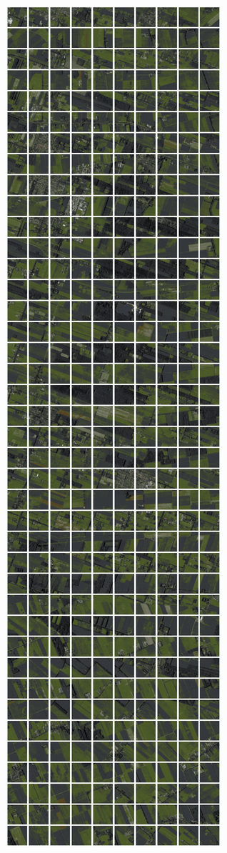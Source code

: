 <html>
<div>
<img src="https://github.com/HakkaTjakka/NL_TILE_MAP/blob/main/18/644/-1054/r.6440.-10540.png" height="44" width="44">
<img src="https://github.com/HakkaTjakka/NL_TILE_MAP/blob/main/18/644/-1054/r.6441.-10540.png" height="44" width="44">
<img src="https://github.com/HakkaTjakka/NL_TILE_MAP/blob/main/18/644/-1054/r.6442.-10540.png" height="44" width="44">
<img src="https://github.com/HakkaTjakka/NL_TILE_MAP/blob/main/18/644/-1054/r.6443.-10540.png" height="44" width="44">
<img src="https://github.com/HakkaTjakka/NL_TILE_MAP/blob/main/18/644/-1054/r.6444.-10540.png" height="44" width="44">
<img src="https://github.com/HakkaTjakka/NL_TILE_MAP/blob/main/18/644/-1054/r.6445.-10540.png" height="44" width="44">
<img src="https://github.com/HakkaTjakka/NL_TILE_MAP/blob/main/18/644/-1054/r.6446.-10540.png" height="44" width="44">
<img src="https://github.com/HakkaTjakka/NL_TILE_MAP/blob/main/18/644/-1054/r.6447.-10540.png" height="44" width="44">
<img src="https://github.com/HakkaTjakka/NL_TILE_MAP/blob/main/18/644/-1054/r.6448.-10540.png" height="44" width="44">
<img src="https://github.com/HakkaTjakka/NL_TILE_MAP/blob/main/18/644/-1054/r.6449.-10540.png" height="44" width="44">
<img src="https://github.com/HakkaTjakka/NL_TILE_MAP/blob/main/18/645/-1054/r.6450.-10540.png" height="44" width="44">
<img src="https://github.com/HakkaTjakka/NL_TILE_MAP/blob/main/18/645/-1054/r.6451.-10540.png" height="44" width="44">
<img src="https://github.com/HakkaTjakka/NL_TILE_MAP/blob/main/18/645/-1054/r.6452.-10540.png" height="44" width="44">
<img src="https://github.com/HakkaTjakka/NL_TILE_MAP/blob/main/18/645/-1054/r.6453.-10540.png" height="44" width="44">
<img src="https://github.com/HakkaTjakka/NL_TILE_MAP/blob/main/18/645/-1054/r.6454.-10540.png" height="44" width="44">
<img src="https://github.com/HakkaTjakka/NL_TILE_MAP/blob/main/18/645/-1054/r.6455.-10540.png" height="44" width="44">
<img src="https://github.com/HakkaTjakka/NL_TILE_MAP/blob/main/18/645/-1054/r.6456.-10540.png" height="44" width="44">
<img src="https://github.com/HakkaTjakka/NL_TILE_MAP/blob/main/18/645/-1054/r.6457.-10540.png" height="44" width="44">
<img src="https://github.com/HakkaTjakka/NL_TILE_MAP/blob/main/18/645/-1054/r.6458.-10540.png" height="44" width="44">
<img src="https://github.com/HakkaTjakka/NL_TILE_MAP/blob/main/18/645/-1054/r.6459.-10540.png" height="44" width="44">
<br>
<img src="https://github.com/HakkaTjakka/NL_TILE_MAP/blob/main/18/644/-1054/r.6440.-10539.png" height="44" width="44">
<img src="https://github.com/HakkaTjakka/NL_TILE_MAP/blob/main/18/644/-1054/r.6441.-10539.png" height="44" width="44">
<img src="https://github.com/HakkaTjakka/NL_TILE_MAP/blob/main/18/644/-1054/r.6442.-10539.png" height="44" width="44">
<img src="https://github.com/HakkaTjakka/NL_TILE_MAP/blob/main/18/644/-1054/r.6443.-10539.png" height="44" width="44">
<img src="https://github.com/HakkaTjakka/NL_TILE_MAP/blob/main/18/644/-1054/r.6444.-10539.png" height="44" width="44">
<img src="https://github.com/HakkaTjakka/NL_TILE_MAP/blob/main/18/644/-1054/r.6445.-10539.png" height="44" width="44">
<img src="https://github.com/HakkaTjakka/NL_TILE_MAP/blob/main/18/644/-1054/r.6446.-10539.png" height="44" width="44">
<img src="https://github.com/HakkaTjakka/NL_TILE_MAP/blob/main/18/644/-1054/r.6447.-10539.png" height="44" width="44">
<img src="https://github.com/HakkaTjakka/NL_TILE_MAP/blob/main/18/644/-1054/r.6448.-10539.png" height="44" width="44">
<img src="https://github.com/HakkaTjakka/NL_TILE_MAP/blob/main/18/644/-1054/r.6449.-10539.png" height="44" width="44">
<img src="https://github.com/HakkaTjakka/NL_TILE_MAP/blob/main/18/645/-1054/r.6450.-10539.png" height="44" width="44">
<img src="https://github.com/HakkaTjakka/NL_TILE_MAP/blob/main/18/645/-1054/r.6451.-10539.png" height="44" width="44">
<img src="https://github.com/HakkaTjakka/NL_TILE_MAP/blob/main/18/645/-1054/r.6452.-10539.png" height="44" width="44">
<img src="https://github.com/HakkaTjakka/NL_TILE_MAP/blob/main/18/645/-1054/r.6453.-10539.png" height="44" width="44">
<img src="https://github.com/HakkaTjakka/NL_TILE_MAP/blob/main/18/645/-1054/r.6454.-10539.png" height="44" width="44">
<img src="https://github.com/HakkaTjakka/NL_TILE_MAP/blob/main/18/645/-1054/r.6455.-10539.png" height="44" width="44">
<img src="https://github.com/HakkaTjakka/NL_TILE_MAP/blob/main/18/645/-1054/r.6456.-10539.png" height="44" width="44">
<img src="https://github.com/HakkaTjakka/NL_TILE_MAP/blob/main/18/645/-1054/r.6457.-10539.png" height="44" width="44">
<img src="https://github.com/HakkaTjakka/NL_TILE_MAP/blob/main/18/645/-1054/r.6458.-10539.png" height="44" width="44">
<img src="https://github.com/HakkaTjakka/NL_TILE_MAP/blob/main/18/645/-1054/r.6459.-10539.png" height="44" width="44">
<br>
<img src="https://github.com/HakkaTjakka/NL_TILE_MAP/blob/main/18/644/-1054/r.6440.-10538.png" height="44" width="44">
<img src="https://github.com/HakkaTjakka/NL_TILE_MAP/blob/main/18/644/-1054/r.6441.-10538.png" height="44" width="44">
<img src="https://github.com/HakkaTjakka/NL_TILE_MAP/blob/main/18/644/-1054/r.6442.-10538.png" height="44" width="44">
<img src="https://github.com/HakkaTjakka/NL_TILE_MAP/blob/main/18/644/-1054/r.6443.-10538.png" height="44" width="44">
<img src="https://github.com/HakkaTjakka/NL_TILE_MAP/blob/main/18/644/-1054/r.6444.-10538.png" height="44" width="44">
<img src="https://github.com/HakkaTjakka/NL_TILE_MAP/blob/main/18/644/-1054/r.6445.-10538.png" height="44" width="44">
<img src="https://github.com/HakkaTjakka/NL_TILE_MAP/blob/main/18/644/-1054/r.6446.-10538.png" height="44" width="44">
<img src="https://github.com/HakkaTjakka/NL_TILE_MAP/blob/main/18/644/-1054/r.6447.-10538.png" height="44" width="44">
<img src="https://github.com/HakkaTjakka/NL_TILE_MAP/blob/main/18/644/-1054/r.6448.-10538.png" height="44" width="44">
<img src="https://github.com/HakkaTjakka/NL_TILE_MAP/blob/main/18/644/-1054/r.6449.-10538.png" height="44" width="44">
<img src="https://github.com/HakkaTjakka/NL_TILE_MAP/blob/main/18/645/-1054/r.6450.-10538.png" height="44" width="44">
<img src="https://github.com/HakkaTjakka/NL_TILE_MAP/blob/main/18/645/-1054/r.6451.-10538.png" height="44" width="44">
<img src="https://github.com/HakkaTjakka/NL_TILE_MAP/blob/main/18/645/-1054/r.6452.-10538.png" height="44" width="44">
<img src="https://github.com/HakkaTjakka/NL_TILE_MAP/blob/main/18/645/-1054/r.6453.-10538.png" height="44" width="44">
<img src="https://github.com/HakkaTjakka/NL_TILE_MAP/blob/main/18/645/-1054/r.6454.-10538.png" height="44" width="44">
<img src="https://github.com/HakkaTjakka/NL_TILE_MAP/blob/main/18/645/-1054/r.6455.-10538.png" height="44" width="44">
<img src="https://github.com/HakkaTjakka/NL_TILE_MAP/blob/main/18/645/-1054/r.6456.-10538.png" height="44" width="44">
<img src="https://github.com/HakkaTjakka/NL_TILE_MAP/blob/main/18/645/-1054/r.6457.-10538.png" height="44" width="44">
<img src="https://github.com/HakkaTjakka/NL_TILE_MAP/blob/main/18/645/-1054/r.6458.-10538.png" height="44" width="44">
<img src="https://github.com/HakkaTjakka/NL_TILE_MAP/blob/main/18/645/-1054/r.6459.-10538.png" height="44" width="44">
<br>
<img src="https://github.com/HakkaTjakka/NL_TILE_MAP/blob/main/18/644/-1054/r.6440.-10537.png" height="44" width="44">
<img src="https://github.com/HakkaTjakka/NL_TILE_MAP/blob/main/18/644/-1054/r.6441.-10537.png" height="44" width="44">
<img src="https://github.com/HakkaTjakka/NL_TILE_MAP/blob/main/18/644/-1054/r.6442.-10537.png" height="44" width="44">
<img src="https://github.com/HakkaTjakka/NL_TILE_MAP/blob/main/18/644/-1054/r.6443.-10537.png" height="44" width="44">
<img src="https://github.com/HakkaTjakka/NL_TILE_MAP/blob/main/18/644/-1054/r.6444.-10537.png" height="44" width="44">
<img src="https://github.com/HakkaTjakka/NL_TILE_MAP/blob/main/18/644/-1054/r.6445.-10537.png" height="44" width="44">
<img src="https://github.com/HakkaTjakka/NL_TILE_MAP/blob/main/18/644/-1054/r.6446.-10537.png" height="44" width="44">
<img src="https://github.com/HakkaTjakka/NL_TILE_MAP/blob/main/18/644/-1054/r.6447.-10537.png" height="44" width="44">
<img src="https://github.com/HakkaTjakka/NL_TILE_MAP/blob/main/18/644/-1054/r.6448.-10537.png" height="44" width="44">
<img src="https://github.com/HakkaTjakka/NL_TILE_MAP/blob/main/18/644/-1054/r.6449.-10537.png" height="44" width="44">
<img src="https://github.com/HakkaTjakka/NL_TILE_MAP/blob/main/18/645/-1054/r.6450.-10537.png" height="44" width="44">
<img src="https://github.com/HakkaTjakka/NL_TILE_MAP/blob/main/18/645/-1054/r.6451.-10537.png" height="44" width="44">
<img src="https://github.com/HakkaTjakka/NL_TILE_MAP/blob/main/18/645/-1054/r.6452.-10537.png" height="44" width="44">
<img src="https://github.com/HakkaTjakka/NL_TILE_MAP/blob/main/18/645/-1054/r.6453.-10537.png" height="44" width="44">
<img src="https://github.com/HakkaTjakka/NL_TILE_MAP/blob/main/18/645/-1054/r.6454.-10537.png" height="44" width="44">
<img src="https://github.com/HakkaTjakka/NL_TILE_MAP/blob/main/18/645/-1054/r.6455.-10537.png" height="44" width="44">
<img src="https://github.com/HakkaTjakka/NL_TILE_MAP/blob/main/18/645/-1054/r.6456.-10537.png" height="44" width="44">
<img src="https://github.com/HakkaTjakka/NL_TILE_MAP/blob/main/18/645/-1054/r.6457.-10537.png" height="44" width="44">
<img src="https://github.com/HakkaTjakka/NL_TILE_MAP/blob/main/18/645/-1054/r.6458.-10537.png" height="44" width="44">
<img src="https://github.com/HakkaTjakka/NL_TILE_MAP/blob/main/18/645/-1054/r.6459.-10537.png" height="44" width="44">
<br>
<img src="https://github.com/HakkaTjakka/NL_TILE_MAP/blob/main/18/644/-1054/r.6440.-10536.png" height="44" width="44">
<img src="https://github.com/HakkaTjakka/NL_TILE_MAP/blob/main/18/644/-1054/r.6441.-10536.png" height="44" width="44">
<img src="https://github.com/HakkaTjakka/NL_TILE_MAP/blob/main/18/644/-1054/r.6442.-10536.png" height="44" width="44">
<img src="https://github.com/HakkaTjakka/NL_TILE_MAP/blob/main/18/644/-1054/r.6443.-10536.png" height="44" width="44">
<img src="https://github.com/HakkaTjakka/NL_TILE_MAP/blob/main/18/644/-1054/r.6444.-10536.png" height="44" width="44">
<img src="https://github.com/HakkaTjakka/NL_TILE_MAP/blob/main/18/644/-1054/r.6445.-10536.png" height="44" width="44">
<img src="https://github.com/HakkaTjakka/NL_TILE_MAP/blob/main/18/644/-1054/r.6446.-10536.png" height="44" width="44">
<img src="https://github.com/HakkaTjakka/NL_TILE_MAP/blob/main/18/644/-1054/r.6447.-10536.png" height="44" width="44">
<img src="https://github.com/HakkaTjakka/NL_TILE_MAP/blob/main/18/644/-1054/r.6448.-10536.png" height="44" width="44">
<img src="https://github.com/HakkaTjakka/NL_TILE_MAP/blob/main/18/644/-1054/r.6449.-10536.png" height="44" width="44">
<img src="https://github.com/HakkaTjakka/NL_TILE_MAP/blob/main/18/645/-1054/r.6450.-10536.png" height="44" width="44">
<img src="https://github.com/HakkaTjakka/NL_TILE_MAP/blob/main/18/645/-1054/r.6451.-10536.png" height="44" width="44">
<img src="https://github.com/HakkaTjakka/NL_TILE_MAP/blob/main/18/645/-1054/r.6452.-10536.png" height="44" width="44">
<img src="https://github.com/HakkaTjakka/NL_TILE_MAP/blob/main/18/645/-1054/r.6453.-10536.png" height="44" width="44">
<img src="https://github.com/HakkaTjakka/NL_TILE_MAP/blob/main/18/645/-1054/r.6454.-10536.png" height="44" width="44">
<img src="https://github.com/HakkaTjakka/NL_TILE_MAP/blob/main/18/645/-1054/r.6455.-10536.png" height="44" width="44">
<img src="https://github.com/HakkaTjakka/NL_TILE_MAP/blob/main/18/645/-1054/r.6456.-10536.png" height="44" width="44">
<img src="https://github.com/HakkaTjakka/NL_TILE_MAP/blob/main/18/645/-1054/r.6457.-10536.png" height="44" width="44">
<img src="https://github.com/HakkaTjakka/NL_TILE_MAP/blob/main/18/645/-1054/r.6458.-10536.png" height="44" width="44">
<img src="https://github.com/HakkaTjakka/NL_TILE_MAP/blob/main/18/645/-1054/r.6459.-10536.png" height="44" width="44">
<br>
<img src="https://github.com/HakkaTjakka/NL_TILE_MAP/blob/main/18/644/-1054/r.6440.-10535.png" height="44" width="44">
<img src="https://github.com/HakkaTjakka/NL_TILE_MAP/blob/main/18/644/-1054/r.6441.-10535.png" height="44" width="44">
<img src="https://github.com/HakkaTjakka/NL_TILE_MAP/blob/main/18/644/-1054/r.6442.-10535.png" height="44" width="44">
<img src="https://github.com/HakkaTjakka/NL_TILE_MAP/blob/main/18/644/-1054/r.6443.-10535.png" height="44" width="44">
<img src="https://github.com/HakkaTjakka/NL_TILE_MAP/blob/main/18/644/-1054/r.6444.-10535.png" height="44" width="44">
<img src="https://github.com/HakkaTjakka/NL_TILE_MAP/blob/main/18/644/-1054/r.6445.-10535.png" height="44" width="44">
<img src="https://github.com/HakkaTjakka/NL_TILE_MAP/blob/main/18/644/-1054/r.6446.-10535.png" height="44" width="44">
<img src="https://github.com/HakkaTjakka/NL_TILE_MAP/blob/main/18/644/-1054/r.6447.-10535.png" height="44" width="44">
<img src="https://github.com/HakkaTjakka/NL_TILE_MAP/blob/main/18/644/-1054/r.6448.-10535.png" height="44" width="44">
<img src="https://github.com/HakkaTjakka/NL_TILE_MAP/blob/main/18/644/-1054/r.6449.-10535.png" height="44" width="44">
<img src="https://github.com/HakkaTjakka/NL_TILE_MAP/blob/main/18/645/-1054/r.6450.-10535.png" height="44" width="44">
<img src="https://github.com/HakkaTjakka/NL_TILE_MAP/blob/main/18/645/-1054/r.6451.-10535.png" height="44" width="44">
<img src="https://github.com/HakkaTjakka/NL_TILE_MAP/blob/main/18/645/-1054/r.6452.-10535.png" height="44" width="44">
<img src="https://github.com/HakkaTjakka/NL_TILE_MAP/blob/main/18/645/-1054/r.6453.-10535.png" height="44" width="44">
<img src="https://github.com/HakkaTjakka/NL_TILE_MAP/blob/main/18/645/-1054/r.6454.-10535.png" height="44" width="44">
<img src="https://github.com/HakkaTjakka/NL_TILE_MAP/blob/main/18/645/-1054/r.6455.-10535.png" height="44" width="44">
<img src="https://github.com/HakkaTjakka/NL_TILE_MAP/blob/main/18/645/-1054/r.6456.-10535.png" height="44" width="44">
<img src="https://github.com/HakkaTjakka/NL_TILE_MAP/blob/main/18/645/-1054/r.6457.-10535.png" height="44" width="44">
<img src="https://github.com/HakkaTjakka/NL_TILE_MAP/blob/main/18/645/-1054/r.6458.-10535.png" height="44" width="44">
<img src="https://github.com/HakkaTjakka/NL_TILE_MAP/blob/main/18/645/-1054/r.6459.-10535.png" height="44" width="44">
<br>
<img src="https://github.com/HakkaTjakka/NL_TILE_MAP/blob/main/18/644/-1054/r.6440.-10534.png" height="44" width="44">
<img src="https://github.com/HakkaTjakka/NL_TILE_MAP/blob/main/18/644/-1054/r.6441.-10534.png" height="44" width="44">
<img src="https://github.com/HakkaTjakka/NL_TILE_MAP/blob/main/18/644/-1054/r.6442.-10534.png" height="44" width="44">
<img src="https://github.com/HakkaTjakka/NL_TILE_MAP/blob/main/18/644/-1054/r.6443.-10534.png" height="44" width="44">
<img src="https://github.com/HakkaTjakka/NL_TILE_MAP/blob/main/18/644/-1054/r.6444.-10534.png" height="44" width="44">
<img src="https://github.com/HakkaTjakka/NL_TILE_MAP/blob/main/18/644/-1054/r.6445.-10534.png" height="44" width="44">
<img src="https://github.com/HakkaTjakka/NL_TILE_MAP/blob/main/18/644/-1054/r.6446.-10534.png" height="44" width="44">
<img src="https://github.com/HakkaTjakka/NL_TILE_MAP/blob/main/18/644/-1054/r.6447.-10534.png" height="44" width="44">
<img src="https://github.com/HakkaTjakka/NL_TILE_MAP/blob/main/18/644/-1054/r.6448.-10534.png" height="44" width="44">
<img src="https://github.com/HakkaTjakka/NL_TILE_MAP/blob/main/18/644/-1054/r.6449.-10534.png" height="44" width="44">
<img src="https://github.com/HakkaTjakka/NL_TILE_MAP/blob/main/18/645/-1054/r.6450.-10534.png" height="44" width="44">
<img src="https://github.com/HakkaTjakka/NL_TILE_MAP/blob/main/18/645/-1054/r.6451.-10534.png" height="44" width="44">
<img src="https://github.com/HakkaTjakka/NL_TILE_MAP/blob/main/18/645/-1054/r.6452.-10534.png" height="44" width="44">
<img src="https://github.com/HakkaTjakka/NL_TILE_MAP/blob/main/18/645/-1054/r.6453.-10534.png" height="44" width="44">
<img src="https://github.com/HakkaTjakka/NL_TILE_MAP/blob/main/18/645/-1054/r.6454.-10534.png" height="44" width="44">
<img src="https://github.com/HakkaTjakka/NL_TILE_MAP/blob/main/18/645/-1054/r.6455.-10534.png" height="44" width="44">
<img src="https://github.com/HakkaTjakka/NL_TILE_MAP/blob/main/18/645/-1054/r.6456.-10534.png" height="44" width="44">
<img src="https://github.com/HakkaTjakka/NL_TILE_MAP/blob/main/18/645/-1054/r.6457.-10534.png" height="44" width="44">
<img src="https://github.com/HakkaTjakka/NL_TILE_MAP/blob/main/18/645/-1054/r.6458.-10534.png" height="44" width="44">
<img src="https://github.com/HakkaTjakka/NL_TILE_MAP/blob/main/18/645/-1054/r.6459.-10534.png" height="44" width="44">
<br>
<img src="https://github.com/HakkaTjakka/NL_TILE_MAP/blob/main/18/644/-1054/r.6440.-10533.png" height="44" width="44">
<img src="https://github.com/HakkaTjakka/NL_TILE_MAP/blob/main/18/644/-1054/r.6441.-10533.png" height="44" width="44">
<img src="https://github.com/HakkaTjakka/NL_TILE_MAP/blob/main/18/644/-1054/r.6442.-10533.png" height="44" width="44">
<img src="https://github.com/HakkaTjakka/NL_TILE_MAP/blob/main/18/644/-1054/r.6443.-10533.png" height="44" width="44">
<img src="https://github.com/HakkaTjakka/NL_TILE_MAP/blob/main/18/644/-1054/r.6444.-10533.png" height="44" width="44">
<img src="https://github.com/HakkaTjakka/NL_TILE_MAP/blob/main/18/644/-1054/r.6445.-10533.png" height="44" width="44">
<img src="https://github.com/HakkaTjakka/NL_TILE_MAP/blob/main/18/644/-1054/r.6446.-10533.png" height="44" width="44">
<img src="https://github.com/HakkaTjakka/NL_TILE_MAP/blob/main/18/644/-1054/r.6447.-10533.png" height="44" width="44">
<img src="https://github.com/HakkaTjakka/NL_TILE_MAP/blob/main/18/644/-1054/r.6448.-10533.png" height="44" width="44">
<img src="https://github.com/HakkaTjakka/NL_TILE_MAP/blob/main/18/644/-1054/r.6449.-10533.png" height="44" width="44">
<img src="https://github.com/HakkaTjakka/NL_TILE_MAP/blob/main/18/645/-1054/r.6450.-10533.png" height="44" width="44">
<img src="https://github.com/HakkaTjakka/NL_TILE_MAP/blob/main/18/645/-1054/r.6451.-10533.png" height="44" width="44">
<img src="https://github.com/HakkaTjakka/NL_TILE_MAP/blob/main/18/645/-1054/r.6452.-10533.png" height="44" width="44">
<img src="https://github.com/HakkaTjakka/NL_TILE_MAP/blob/main/18/645/-1054/r.6453.-10533.png" height="44" width="44">
<img src="https://github.com/HakkaTjakka/NL_TILE_MAP/blob/main/18/645/-1054/r.6454.-10533.png" height="44" width="44">
<img src="https://github.com/HakkaTjakka/NL_TILE_MAP/blob/main/18/645/-1054/r.6455.-10533.png" height="44" width="44">
<img src="https://github.com/HakkaTjakka/NL_TILE_MAP/blob/main/18/645/-1054/r.6456.-10533.png" height="44" width="44">
<img src="https://github.com/HakkaTjakka/NL_TILE_MAP/blob/main/18/645/-1054/r.6457.-10533.png" height="44" width="44">
<img src="https://github.com/HakkaTjakka/NL_TILE_MAP/blob/main/18/645/-1054/r.6458.-10533.png" height="44" width="44">
<img src="https://github.com/HakkaTjakka/NL_TILE_MAP/blob/main/18/645/-1054/r.6459.-10533.png" height="44" width="44">
<br>
<img src="https://github.com/HakkaTjakka/NL_TILE_MAP/blob/main/18/644/-1054/r.6440.-10532.png" height="44" width="44">
<img src="https://github.com/HakkaTjakka/NL_TILE_MAP/blob/main/18/644/-1054/r.6441.-10532.png" height="44" width="44">
<img src="https://github.com/HakkaTjakka/NL_TILE_MAP/blob/main/18/644/-1054/r.6442.-10532.png" height="44" width="44">
<img src="https://github.com/HakkaTjakka/NL_TILE_MAP/blob/main/18/644/-1054/r.6443.-10532.png" height="44" width="44">
<img src="https://github.com/HakkaTjakka/NL_TILE_MAP/blob/main/18/644/-1054/r.6444.-10532.png" height="44" width="44">
<img src="https://github.com/HakkaTjakka/NL_TILE_MAP/blob/main/18/644/-1054/r.6445.-10532.png" height="44" width="44">
<img src="https://github.com/HakkaTjakka/NL_TILE_MAP/blob/main/18/644/-1054/r.6446.-10532.png" height="44" width="44">
<img src="https://github.com/HakkaTjakka/NL_TILE_MAP/blob/main/18/644/-1054/r.6447.-10532.png" height="44" width="44">
<img src="https://github.com/HakkaTjakka/NL_TILE_MAP/blob/main/18/644/-1054/r.6448.-10532.png" height="44" width="44">
<img src="https://github.com/HakkaTjakka/NL_TILE_MAP/blob/main/18/644/-1054/r.6449.-10532.png" height="44" width="44">
<img src="https://github.com/HakkaTjakka/NL_TILE_MAP/blob/main/18/645/-1054/r.6450.-10532.png" height="44" width="44">
<img src="https://github.com/HakkaTjakka/NL_TILE_MAP/blob/main/18/645/-1054/r.6451.-10532.png" height="44" width="44">
<img src="https://github.com/HakkaTjakka/NL_TILE_MAP/blob/main/18/645/-1054/r.6452.-10532.png" height="44" width="44">
<img src="https://github.com/HakkaTjakka/NL_TILE_MAP/blob/main/18/645/-1054/r.6453.-10532.png" height="44" width="44">
<img src="https://github.com/HakkaTjakka/NL_TILE_MAP/blob/main/18/645/-1054/r.6454.-10532.png" height="44" width="44">
<img src="https://github.com/HakkaTjakka/NL_TILE_MAP/blob/main/18/645/-1054/r.6455.-10532.png" height="44" width="44">
<img src="https://github.com/HakkaTjakka/NL_TILE_MAP/blob/main/18/645/-1054/r.6456.-10532.png" height="44" width="44">
<img src="https://github.com/HakkaTjakka/NL_TILE_MAP/blob/main/18/645/-1054/r.6457.-10532.png" height="44" width="44">
<img src="https://github.com/HakkaTjakka/NL_TILE_MAP/blob/main/18/645/-1054/r.6458.-10532.png" height="44" width="44">
<img src="https://github.com/HakkaTjakka/NL_TILE_MAP/blob/main/18/645/-1054/r.6459.-10532.png" height="44" width="44">
<br>
<img src="https://github.com/HakkaTjakka/NL_TILE_MAP/blob/main/18/644/-1054/r.6440.-10531.png" height="44" width="44">
<img src="https://github.com/HakkaTjakka/NL_TILE_MAP/blob/main/18/644/-1054/r.6441.-10531.png" height="44" width="44">
<img src="https://github.com/HakkaTjakka/NL_TILE_MAP/blob/main/18/644/-1054/r.6442.-10531.png" height="44" width="44">
<img src="https://github.com/HakkaTjakka/NL_TILE_MAP/blob/main/18/644/-1054/r.6443.-10531.png" height="44" width="44">
<img src="https://github.com/HakkaTjakka/NL_TILE_MAP/blob/main/18/644/-1054/r.6444.-10531.png" height="44" width="44">
<img src="https://github.com/HakkaTjakka/NL_TILE_MAP/blob/main/18/644/-1054/r.6445.-10531.png" height="44" width="44">
<img src="https://github.com/HakkaTjakka/NL_TILE_MAP/blob/main/18/644/-1054/r.6446.-10531.png" height="44" width="44">
<img src="https://github.com/HakkaTjakka/NL_TILE_MAP/blob/main/18/644/-1054/r.6447.-10531.png" height="44" width="44">
<img src="https://github.com/HakkaTjakka/NL_TILE_MAP/blob/main/18/644/-1054/r.6448.-10531.png" height="44" width="44">
<img src="https://github.com/HakkaTjakka/NL_TILE_MAP/blob/main/18/644/-1054/r.6449.-10531.png" height="44" width="44">
<img src="https://github.com/HakkaTjakka/NL_TILE_MAP/blob/main/18/645/-1054/r.6450.-10531.png" height="44" width="44">
<img src="https://github.com/HakkaTjakka/NL_TILE_MAP/blob/main/18/645/-1054/r.6451.-10531.png" height="44" width="44">
<img src="https://github.com/HakkaTjakka/NL_TILE_MAP/blob/main/18/645/-1054/r.6452.-10531.png" height="44" width="44">
<img src="https://github.com/HakkaTjakka/NL_TILE_MAP/blob/main/18/645/-1054/r.6453.-10531.png" height="44" width="44">
<img src="https://github.com/HakkaTjakka/NL_TILE_MAP/blob/main/18/645/-1054/r.6454.-10531.png" height="44" width="44">
<img src="https://github.com/HakkaTjakka/NL_TILE_MAP/blob/main/18/645/-1054/r.6455.-10531.png" height="44" width="44">
<img src="https://github.com/HakkaTjakka/NL_TILE_MAP/blob/main/18/645/-1054/r.6456.-10531.png" height="44" width="44">
<img src="https://github.com/HakkaTjakka/NL_TILE_MAP/blob/main/18/645/-1054/r.6457.-10531.png" height="44" width="44">
<img src="https://github.com/HakkaTjakka/NL_TILE_MAP/blob/main/18/645/-1054/r.6458.-10531.png" height="44" width="44">
<img src="https://github.com/HakkaTjakka/NL_TILE_MAP/blob/main/18/645/-1054/r.6459.-10531.png" height="44" width="44">
<br>
<img src="https://github.com/HakkaTjakka/NL_TILE_MAP/blob/main/18/644/-1053/r.6440.-10530.png" height="44" width="44">
<img src="https://github.com/HakkaTjakka/NL_TILE_MAP/blob/main/18/644/-1053/r.6441.-10530.png" height="44" width="44">
<img src="https://github.com/HakkaTjakka/NL_TILE_MAP/blob/main/18/644/-1053/r.6442.-10530.png" height="44" width="44">
<img src="https://github.com/HakkaTjakka/NL_TILE_MAP/blob/main/18/644/-1053/r.6443.-10530.png" height="44" width="44">
<img src="https://github.com/HakkaTjakka/NL_TILE_MAP/blob/main/18/644/-1053/r.6444.-10530.png" height="44" width="44">
<img src="https://github.com/HakkaTjakka/NL_TILE_MAP/blob/main/18/644/-1053/r.6445.-10530.png" height="44" width="44">
<img src="https://github.com/HakkaTjakka/NL_TILE_MAP/blob/main/18/644/-1053/r.6446.-10530.png" height="44" width="44">
<img src="https://github.com/HakkaTjakka/NL_TILE_MAP/blob/main/18/644/-1053/r.6447.-10530.png" height="44" width="44">
<img src="https://github.com/HakkaTjakka/NL_TILE_MAP/blob/main/18/644/-1053/r.6448.-10530.png" height="44" width="44">
<img src="https://github.com/HakkaTjakka/NL_TILE_MAP/blob/main/18/644/-1053/r.6449.-10530.png" height="44" width="44">
<img src="https://github.com/HakkaTjakka/NL_TILE_MAP/blob/main/18/645/-1053/r.6450.-10530.png" height="44" width="44">
<img src="https://github.com/HakkaTjakka/NL_TILE_MAP/blob/main/18/645/-1053/r.6451.-10530.png" height="44" width="44">
<img src="https://github.com/HakkaTjakka/NL_TILE_MAP/blob/main/18/645/-1053/r.6452.-10530.png" height="44" width="44">
<img src="https://github.com/HakkaTjakka/NL_TILE_MAP/blob/main/18/645/-1053/r.6453.-10530.png" height="44" width="44">
<img src="https://github.com/HakkaTjakka/NL_TILE_MAP/blob/main/18/645/-1053/r.6454.-10530.png" height="44" width="44">
<img src="https://github.com/HakkaTjakka/NL_TILE_MAP/blob/main/18/645/-1053/r.6455.-10530.png" height="44" width="44">
<img src="https://github.com/HakkaTjakka/NL_TILE_MAP/blob/main/18/645/-1053/r.6456.-10530.png" height="44" width="44">
<img src="https://github.com/HakkaTjakka/NL_TILE_MAP/blob/main/18/645/-1053/r.6457.-10530.png" height="44" width="44">
<img src="https://github.com/HakkaTjakka/NL_TILE_MAP/blob/main/18/645/-1053/r.6458.-10530.png" height="44" width="44">
<img src="https://github.com/HakkaTjakka/NL_TILE_MAP/blob/main/18/645/-1053/r.6459.-10530.png" height="44" width="44">
<br>
<img src="https://github.com/HakkaTjakka/NL_TILE_MAP/blob/main/18/644/-1053/r.6440.-10529.png" height="44" width="44">
<img src="https://github.com/HakkaTjakka/NL_TILE_MAP/blob/main/18/644/-1053/r.6441.-10529.png" height="44" width="44">
<img src="https://github.com/HakkaTjakka/NL_TILE_MAP/blob/main/18/644/-1053/r.6442.-10529.png" height="44" width="44">
<img src="https://github.com/HakkaTjakka/NL_TILE_MAP/blob/main/18/644/-1053/r.6443.-10529.png" height="44" width="44">
<img src="https://github.com/HakkaTjakka/NL_TILE_MAP/blob/main/18/644/-1053/r.6444.-10529.png" height="44" width="44">
<img src="https://github.com/HakkaTjakka/NL_TILE_MAP/blob/main/18/644/-1053/r.6445.-10529.png" height="44" width="44">
<img src="https://github.com/HakkaTjakka/NL_TILE_MAP/blob/main/18/644/-1053/r.6446.-10529.png" height="44" width="44">
<img src="https://github.com/HakkaTjakka/NL_TILE_MAP/blob/main/18/644/-1053/r.6447.-10529.png" height="44" width="44">
<img src="https://github.com/HakkaTjakka/NL_TILE_MAP/blob/main/18/644/-1053/r.6448.-10529.png" height="44" width="44">
<img src="https://github.com/HakkaTjakka/NL_TILE_MAP/blob/main/18/644/-1053/r.6449.-10529.png" height="44" width="44">
<img src="https://github.com/HakkaTjakka/NL_TILE_MAP/blob/main/18/645/-1053/r.6450.-10529.png" height="44" width="44">
<img src="https://github.com/HakkaTjakka/NL_TILE_MAP/blob/main/18/645/-1053/r.6451.-10529.png" height="44" width="44">
<img src="https://github.com/HakkaTjakka/NL_TILE_MAP/blob/main/18/645/-1053/r.6452.-10529.png" height="44" width="44">
<img src="https://github.com/HakkaTjakka/NL_TILE_MAP/blob/main/18/645/-1053/r.6453.-10529.png" height="44" width="44">
<img src="https://github.com/HakkaTjakka/NL_TILE_MAP/blob/main/18/645/-1053/r.6454.-10529.png" height="44" width="44">
<img src="https://github.com/HakkaTjakka/NL_TILE_MAP/blob/main/18/645/-1053/r.6455.-10529.png" height="44" width="44">
<img src="https://github.com/HakkaTjakka/NL_TILE_MAP/blob/main/18/645/-1053/r.6456.-10529.png" height="44" width="44">
<img src="https://github.com/HakkaTjakka/NL_TILE_MAP/blob/main/18/645/-1053/r.6457.-10529.png" height="44" width="44">
<img src="https://github.com/HakkaTjakka/NL_TILE_MAP/blob/main/18/645/-1053/r.6458.-10529.png" height="44" width="44">
<img src="https://github.com/HakkaTjakka/NL_TILE_MAP/blob/main/18/645/-1053/r.6459.-10529.png" height="44" width="44">
<br>
<img src="https://github.com/HakkaTjakka/NL_TILE_MAP/blob/main/18/644/-1053/r.6440.-10528.png" height="44" width="44">
<img src="https://github.com/HakkaTjakka/NL_TILE_MAP/blob/main/18/644/-1053/r.6441.-10528.png" height="44" width="44">
<img src="https://github.com/HakkaTjakka/NL_TILE_MAP/blob/main/18/644/-1053/r.6442.-10528.png" height="44" width="44">
<img src="https://github.com/HakkaTjakka/NL_TILE_MAP/blob/main/18/644/-1053/r.6443.-10528.png" height="44" width="44">
<img src="https://github.com/HakkaTjakka/NL_TILE_MAP/blob/main/18/644/-1053/r.6444.-10528.png" height="44" width="44">
<img src="https://github.com/HakkaTjakka/NL_TILE_MAP/blob/main/18/644/-1053/r.6445.-10528.png" height="44" width="44">
<img src="https://github.com/HakkaTjakka/NL_TILE_MAP/blob/main/18/644/-1053/r.6446.-10528.png" height="44" width="44">
<img src="https://github.com/HakkaTjakka/NL_TILE_MAP/blob/main/18/644/-1053/r.6447.-10528.png" height="44" width="44">
<img src="https://github.com/HakkaTjakka/NL_TILE_MAP/blob/main/18/644/-1053/r.6448.-10528.png" height="44" width="44">
<img src="https://github.com/HakkaTjakka/NL_TILE_MAP/blob/main/18/644/-1053/r.6449.-10528.png" height="44" width="44">
<img src="https://github.com/HakkaTjakka/NL_TILE_MAP/blob/main/18/645/-1053/r.6450.-10528.png" height="44" width="44">
<img src="https://github.com/HakkaTjakka/NL_TILE_MAP/blob/main/18/645/-1053/r.6451.-10528.png" height="44" width="44">
<img src="https://github.com/HakkaTjakka/NL_TILE_MAP/blob/main/18/645/-1053/r.6452.-10528.png" height="44" width="44">
<img src="https://github.com/HakkaTjakka/NL_TILE_MAP/blob/main/18/645/-1053/r.6453.-10528.png" height="44" width="44">
<img src="https://github.com/HakkaTjakka/NL_TILE_MAP/blob/main/18/645/-1053/r.6454.-10528.png" height="44" width="44">
<img src="https://github.com/HakkaTjakka/NL_TILE_MAP/blob/main/18/645/-1053/r.6455.-10528.png" height="44" width="44">
<img src="https://github.com/HakkaTjakka/NL_TILE_MAP/blob/main/18/645/-1053/r.6456.-10528.png" height="44" width="44">
<img src="https://github.com/HakkaTjakka/NL_TILE_MAP/blob/main/18/645/-1053/r.6457.-10528.png" height="44" width="44">
<img src="https://github.com/HakkaTjakka/NL_TILE_MAP/blob/main/18/645/-1053/r.6458.-10528.png" height="44" width="44">
<img src="https://github.com/HakkaTjakka/NL_TILE_MAP/blob/main/18/645/-1053/r.6459.-10528.png" height="44" width="44">
<br>
<img src="https://github.com/HakkaTjakka/NL_TILE_MAP/blob/main/18/644/-1053/r.6440.-10527.png" height="44" width="44">
<img src="https://github.com/HakkaTjakka/NL_TILE_MAP/blob/main/18/644/-1053/r.6441.-10527.png" height="44" width="44">
<img src="https://github.com/HakkaTjakka/NL_TILE_MAP/blob/main/18/644/-1053/r.6442.-10527.png" height="44" width="44">
<img src="https://github.com/HakkaTjakka/NL_TILE_MAP/blob/main/18/644/-1053/r.6443.-10527.png" height="44" width="44">
<img src="https://github.com/HakkaTjakka/NL_TILE_MAP/blob/main/18/644/-1053/r.6444.-10527.png" height="44" width="44">
<img src="https://github.com/HakkaTjakka/NL_TILE_MAP/blob/main/18/644/-1053/r.6445.-10527.png" height="44" width="44">
<img src="https://github.com/HakkaTjakka/NL_TILE_MAP/blob/main/18/644/-1053/r.6446.-10527.png" height="44" width="44">
<img src="https://github.com/HakkaTjakka/NL_TILE_MAP/blob/main/18/644/-1053/r.6447.-10527.png" height="44" width="44">
<img src="https://github.com/HakkaTjakka/NL_TILE_MAP/blob/main/18/644/-1053/r.6448.-10527.png" height="44" width="44">
<img src="https://github.com/HakkaTjakka/NL_TILE_MAP/blob/main/18/644/-1053/r.6449.-10527.png" height="44" width="44">
<img src="https://github.com/HakkaTjakka/NL_TILE_MAP/blob/main/18/645/-1053/r.6450.-10527.png" height="44" width="44">
<img src="https://github.com/HakkaTjakka/NL_TILE_MAP/blob/main/18/645/-1053/r.6451.-10527.png" height="44" width="44">
<img src="https://github.com/HakkaTjakka/NL_TILE_MAP/blob/main/18/645/-1053/r.6452.-10527.png" height="44" width="44">
<img src="https://github.com/HakkaTjakka/NL_TILE_MAP/blob/main/18/645/-1053/r.6453.-10527.png" height="44" width="44">
<img src="https://github.com/HakkaTjakka/NL_TILE_MAP/blob/main/18/645/-1053/r.6454.-10527.png" height="44" width="44">
<img src="https://github.com/HakkaTjakka/NL_TILE_MAP/blob/main/18/645/-1053/r.6455.-10527.png" height="44" width="44">
<img src="https://github.com/HakkaTjakka/NL_TILE_MAP/blob/main/18/645/-1053/r.6456.-10527.png" height="44" width="44">
<img src="https://github.com/HakkaTjakka/NL_TILE_MAP/blob/main/18/645/-1053/r.6457.-10527.png" height="44" width="44">
<img src="https://github.com/HakkaTjakka/NL_TILE_MAP/blob/main/18/645/-1053/r.6458.-10527.png" height="44" width="44">
<img src="https://github.com/HakkaTjakka/NL_TILE_MAP/blob/main/18/645/-1053/r.6459.-10527.png" height="44" width="44">
<br>
<img src="https://github.com/HakkaTjakka/NL_TILE_MAP/blob/main/18/644/-1053/r.6440.-10526.png" height="44" width="44">
<img src="https://github.com/HakkaTjakka/NL_TILE_MAP/blob/main/18/644/-1053/r.6441.-10526.png" height="44" width="44">
<img src="https://github.com/HakkaTjakka/NL_TILE_MAP/blob/main/18/644/-1053/r.6442.-10526.png" height="44" width="44">
<img src="https://github.com/HakkaTjakka/NL_TILE_MAP/blob/main/18/644/-1053/r.6443.-10526.png" height="44" width="44">
<img src="https://github.com/HakkaTjakka/NL_TILE_MAP/blob/main/18/644/-1053/r.6444.-10526.png" height="44" width="44">
<img src="https://github.com/HakkaTjakka/NL_TILE_MAP/blob/main/18/644/-1053/r.6445.-10526.png" height="44" width="44">
<img src="https://github.com/HakkaTjakka/NL_TILE_MAP/blob/main/18/644/-1053/r.6446.-10526.png" height="44" width="44">
<img src="https://github.com/HakkaTjakka/NL_TILE_MAP/blob/main/18/644/-1053/r.6447.-10526.png" height="44" width="44">
<img src="https://github.com/HakkaTjakka/NL_TILE_MAP/blob/main/18/644/-1053/r.6448.-10526.png" height="44" width="44">
<img src="https://github.com/HakkaTjakka/NL_TILE_MAP/blob/main/18/644/-1053/r.6449.-10526.png" height="44" width="44">
<img src="https://github.com/HakkaTjakka/NL_TILE_MAP/blob/main/18/645/-1053/r.6450.-10526.png" height="44" width="44">
<img src="https://github.com/HakkaTjakka/NL_TILE_MAP/blob/main/18/645/-1053/r.6451.-10526.png" height="44" width="44">
<img src="https://github.com/HakkaTjakka/NL_TILE_MAP/blob/main/18/645/-1053/r.6452.-10526.png" height="44" width="44">
<img src="https://github.com/HakkaTjakka/NL_TILE_MAP/blob/main/18/645/-1053/r.6453.-10526.png" height="44" width="44">
<img src="https://github.com/HakkaTjakka/NL_TILE_MAP/blob/main/18/645/-1053/r.6454.-10526.png" height="44" width="44">
<img src="https://github.com/HakkaTjakka/NL_TILE_MAP/blob/main/18/645/-1053/r.6455.-10526.png" height="44" width="44">
<img src="https://github.com/HakkaTjakka/NL_TILE_MAP/blob/main/18/645/-1053/r.6456.-10526.png" height="44" width="44">
<img src="https://github.com/HakkaTjakka/NL_TILE_MAP/blob/main/18/645/-1053/r.6457.-10526.png" height="44" width="44">
<img src="https://github.com/HakkaTjakka/NL_TILE_MAP/blob/main/18/645/-1053/r.6458.-10526.png" height="44" width="44">
<img src="https://github.com/HakkaTjakka/NL_TILE_MAP/blob/main/18/645/-1053/r.6459.-10526.png" height="44" width="44">
<br>
<img src="https://github.com/HakkaTjakka/NL_TILE_MAP/blob/main/18/644/-1053/r.6440.-10525.png" height="44" width="44">
<img src="https://github.com/HakkaTjakka/NL_TILE_MAP/blob/main/18/644/-1053/r.6441.-10525.png" height="44" width="44">
<img src="https://github.com/HakkaTjakka/NL_TILE_MAP/blob/main/18/644/-1053/r.6442.-10525.png" height="44" width="44">
<img src="https://github.com/HakkaTjakka/NL_TILE_MAP/blob/main/18/644/-1053/r.6443.-10525.png" height="44" width="44">
<img src="https://github.com/HakkaTjakka/NL_TILE_MAP/blob/main/18/644/-1053/r.6444.-10525.png" height="44" width="44">
<img src="https://github.com/HakkaTjakka/NL_TILE_MAP/blob/main/18/644/-1053/r.6445.-10525.png" height="44" width="44">
<img src="https://github.com/HakkaTjakka/NL_TILE_MAP/blob/main/18/644/-1053/r.6446.-10525.png" height="44" width="44">
<img src="https://github.com/HakkaTjakka/NL_TILE_MAP/blob/main/18/644/-1053/r.6447.-10525.png" height="44" width="44">
<img src="https://github.com/HakkaTjakka/NL_TILE_MAP/blob/main/18/644/-1053/r.6448.-10525.png" height="44" width="44">
<img src="https://github.com/HakkaTjakka/NL_TILE_MAP/blob/main/18/644/-1053/r.6449.-10525.png" height="44" width="44">
<img src="https://github.com/HakkaTjakka/NL_TILE_MAP/blob/main/18/645/-1053/r.6450.-10525.png" height="44" width="44">
<img src="https://github.com/HakkaTjakka/NL_TILE_MAP/blob/main/18/645/-1053/r.6451.-10525.png" height="44" width="44">
<img src="https://github.com/HakkaTjakka/NL_TILE_MAP/blob/main/18/645/-1053/r.6452.-10525.png" height="44" width="44">
<img src="https://github.com/HakkaTjakka/NL_TILE_MAP/blob/main/18/645/-1053/r.6453.-10525.png" height="44" width="44">
<img src="https://github.com/HakkaTjakka/NL_TILE_MAP/blob/main/18/645/-1053/r.6454.-10525.png" height="44" width="44">
<img src="https://github.com/HakkaTjakka/NL_TILE_MAP/blob/main/18/645/-1053/r.6455.-10525.png" height="44" width="44">
<img src="https://github.com/HakkaTjakka/NL_TILE_MAP/blob/main/18/645/-1053/r.6456.-10525.png" height="44" width="44">
<img src="https://github.com/HakkaTjakka/NL_TILE_MAP/blob/main/18/645/-1053/r.6457.-10525.png" height="44" width="44">
<img src="https://github.com/HakkaTjakka/NL_TILE_MAP/blob/main/18/645/-1053/r.6458.-10525.png" height="44" width="44">
<img src="https://github.com/HakkaTjakka/NL_TILE_MAP/blob/main/18/645/-1053/r.6459.-10525.png" height="44" width="44">
<br>
<img src="https://github.com/HakkaTjakka/NL_TILE_MAP/blob/main/18/644/-1053/r.6440.-10524.png" height="44" width="44">
<img src="https://github.com/HakkaTjakka/NL_TILE_MAP/blob/main/18/644/-1053/r.6441.-10524.png" height="44" width="44">
<img src="https://github.com/HakkaTjakka/NL_TILE_MAP/blob/main/18/644/-1053/r.6442.-10524.png" height="44" width="44">
<img src="https://github.com/HakkaTjakka/NL_TILE_MAP/blob/main/18/644/-1053/r.6443.-10524.png" height="44" width="44">
<img src="https://github.com/HakkaTjakka/NL_TILE_MAP/blob/main/18/644/-1053/r.6444.-10524.png" height="44" width="44">
<img src="https://github.com/HakkaTjakka/NL_TILE_MAP/blob/main/18/644/-1053/r.6445.-10524.png" height="44" width="44">
<img src="https://github.com/HakkaTjakka/NL_TILE_MAP/blob/main/18/644/-1053/r.6446.-10524.png" height="44" width="44">
<img src="https://github.com/HakkaTjakka/NL_TILE_MAP/blob/main/18/644/-1053/r.6447.-10524.png" height="44" width="44">
<img src="https://github.com/HakkaTjakka/NL_TILE_MAP/blob/main/18/644/-1053/r.6448.-10524.png" height="44" width="44">
<img src="https://github.com/HakkaTjakka/NL_TILE_MAP/blob/main/18/644/-1053/r.6449.-10524.png" height="44" width="44">
<img src="https://github.com/HakkaTjakka/NL_TILE_MAP/blob/main/18/645/-1053/r.6450.-10524.png" height="44" width="44">
<img src="https://github.com/HakkaTjakka/NL_TILE_MAP/blob/main/18/645/-1053/r.6451.-10524.png" height="44" width="44">
<img src="https://github.com/HakkaTjakka/NL_TILE_MAP/blob/main/18/645/-1053/r.6452.-10524.png" height="44" width="44">
<img src="https://github.com/HakkaTjakka/NL_TILE_MAP/blob/main/18/645/-1053/r.6453.-10524.png" height="44" width="44">
<img src="https://github.com/HakkaTjakka/NL_TILE_MAP/blob/main/18/645/-1053/r.6454.-10524.png" height="44" width="44">
<img src="https://github.com/HakkaTjakka/NL_TILE_MAP/blob/main/18/645/-1053/r.6455.-10524.png" height="44" width="44">
<img src="https://github.com/HakkaTjakka/NL_TILE_MAP/blob/main/18/645/-1053/r.6456.-10524.png" height="44" width="44">
<img src="https://github.com/HakkaTjakka/NL_TILE_MAP/blob/main/18/645/-1053/r.6457.-10524.png" height="44" width="44">
<img src="https://github.com/HakkaTjakka/NL_TILE_MAP/blob/main/18/645/-1053/r.6458.-10524.png" height="44" width="44">
<img src="https://github.com/HakkaTjakka/NL_TILE_MAP/blob/main/18/645/-1053/r.6459.-10524.png" height="44" width="44">
<br>
<img src="https://github.com/HakkaTjakka/NL_TILE_MAP/blob/main/18/644/-1053/r.6440.-10523.png" height="44" width="44">
<img src="https://github.com/HakkaTjakka/NL_TILE_MAP/blob/main/18/644/-1053/r.6441.-10523.png" height="44" width="44">
<img src="https://github.com/HakkaTjakka/NL_TILE_MAP/blob/main/18/644/-1053/r.6442.-10523.png" height="44" width="44">
<img src="https://github.com/HakkaTjakka/NL_TILE_MAP/blob/main/18/644/-1053/r.6443.-10523.png" height="44" width="44">
<img src="https://github.com/HakkaTjakka/NL_TILE_MAP/blob/main/18/644/-1053/r.6444.-10523.png" height="44" width="44">
<img src="https://github.com/HakkaTjakka/NL_TILE_MAP/blob/main/18/644/-1053/r.6445.-10523.png" height="44" width="44">
<img src="https://github.com/HakkaTjakka/NL_TILE_MAP/blob/main/18/644/-1053/r.6446.-10523.png" height="44" width="44">
<img src="https://github.com/HakkaTjakka/NL_TILE_MAP/blob/main/18/644/-1053/r.6447.-10523.png" height="44" width="44">
<img src="https://github.com/HakkaTjakka/NL_TILE_MAP/blob/main/18/644/-1053/r.6448.-10523.png" height="44" width="44">
<img src="https://github.com/HakkaTjakka/NL_TILE_MAP/blob/main/18/644/-1053/r.6449.-10523.png" height="44" width="44">
<img src="https://github.com/HakkaTjakka/NL_TILE_MAP/blob/main/18/645/-1053/r.6450.-10523.png" height="44" width="44">
<img src="https://github.com/HakkaTjakka/NL_TILE_MAP/blob/main/18/645/-1053/r.6451.-10523.png" height="44" width="44">
<img src="https://github.com/HakkaTjakka/NL_TILE_MAP/blob/main/18/645/-1053/r.6452.-10523.png" height="44" width="44">
<img src="https://github.com/HakkaTjakka/NL_TILE_MAP/blob/main/18/645/-1053/r.6453.-10523.png" height="44" width="44">
<img src="https://github.com/HakkaTjakka/NL_TILE_MAP/blob/main/18/645/-1053/r.6454.-10523.png" height="44" width="44">
<img src="https://github.com/HakkaTjakka/NL_TILE_MAP/blob/main/18/645/-1053/r.6455.-10523.png" height="44" width="44">
<img src="https://github.com/HakkaTjakka/NL_TILE_MAP/blob/main/18/645/-1053/r.6456.-10523.png" height="44" width="44">
<img src="https://github.com/HakkaTjakka/NL_TILE_MAP/blob/main/18/645/-1053/r.6457.-10523.png" height="44" width="44">
<img src="https://github.com/HakkaTjakka/NL_TILE_MAP/blob/main/18/645/-1053/r.6458.-10523.png" height="44" width="44">
<img src="https://github.com/HakkaTjakka/NL_TILE_MAP/blob/main/18/645/-1053/r.6459.-10523.png" height="44" width="44">
<br>
<img src="https://github.com/HakkaTjakka/NL_TILE_MAP/blob/main/18/644/-1053/r.6440.-10522.png" height="44" width="44">
<img src="https://github.com/HakkaTjakka/NL_TILE_MAP/blob/main/18/644/-1053/r.6441.-10522.png" height="44" width="44">
<img src="https://github.com/HakkaTjakka/NL_TILE_MAP/blob/main/18/644/-1053/r.6442.-10522.png" height="44" width="44">
<img src="https://github.com/HakkaTjakka/NL_TILE_MAP/blob/main/18/644/-1053/r.6443.-10522.png" height="44" width="44">
<img src="https://github.com/HakkaTjakka/NL_TILE_MAP/blob/main/18/644/-1053/r.6444.-10522.png" height="44" width="44">
<img src="https://github.com/HakkaTjakka/NL_TILE_MAP/blob/main/18/644/-1053/r.6445.-10522.png" height="44" width="44">
<img src="https://github.com/HakkaTjakka/NL_TILE_MAP/blob/main/18/644/-1053/r.6446.-10522.png" height="44" width="44">
<img src="https://github.com/HakkaTjakka/NL_TILE_MAP/blob/main/18/644/-1053/r.6447.-10522.png" height="44" width="44">
<img src="https://github.com/HakkaTjakka/NL_TILE_MAP/blob/main/18/644/-1053/r.6448.-10522.png" height="44" width="44">
<img src="https://github.com/HakkaTjakka/NL_TILE_MAP/blob/main/18/644/-1053/r.6449.-10522.png" height="44" width="44">
<img src="https://github.com/HakkaTjakka/NL_TILE_MAP/blob/main/18/645/-1053/r.6450.-10522.png" height="44" width="44">
<img src="https://github.com/HakkaTjakka/NL_TILE_MAP/blob/main/18/645/-1053/r.6451.-10522.png" height="44" width="44">
<img src="https://github.com/HakkaTjakka/NL_TILE_MAP/blob/main/18/645/-1053/r.6452.-10522.png" height="44" width="44">
<img src="https://github.com/HakkaTjakka/NL_TILE_MAP/blob/main/18/645/-1053/r.6453.-10522.png" height="44" width="44">
<img src="https://github.com/HakkaTjakka/NL_TILE_MAP/blob/main/18/645/-1053/r.6454.-10522.png" height="44" width="44">
<img src="https://github.com/HakkaTjakka/NL_TILE_MAP/blob/main/18/645/-1053/r.6455.-10522.png" height="44" width="44">
<img src="https://github.com/HakkaTjakka/NL_TILE_MAP/blob/main/18/645/-1053/r.6456.-10522.png" height="44" width="44">
<img src="https://github.com/HakkaTjakka/NL_TILE_MAP/blob/main/18/645/-1053/r.6457.-10522.png" height="44" width="44">
<img src="https://github.com/HakkaTjakka/NL_TILE_MAP/blob/main/18/645/-1053/r.6458.-10522.png" height="44" width="44">
<img src="https://github.com/HakkaTjakka/NL_TILE_MAP/blob/main/18/645/-1053/r.6459.-10522.png" height="44" width="44">
<br>
<img src="https://github.com/HakkaTjakka/NL_TILE_MAP/blob/main/18/644/-1053/r.6440.-10521.png" height="44" width="44">
<img src="https://github.com/HakkaTjakka/NL_TILE_MAP/blob/main/18/644/-1053/r.6441.-10521.png" height="44" width="44">
<img src="https://github.com/HakkaTjakka/NL_TILE_MAP/blob/main/18/644/-1053/r.6442.-10521.png" height="44" width="44">
<img src="https://github.com/HakkaTjakka/NL_TILE_MAP/blob/main/18/644/-1053/r.6443.-10521.png" height="44" width="44">
<img src="https://github.com/HakkaTjakka/NL_TILE_MAP/blob/main/18/644/-1053/r.6444.-10521.png" height="44" width="44">
<img src="https://github.com/HakkaTjakka/NL_TILE_MAP/blob/main/18/644/-1053/r.6445.-10521.png" height="44" width="44">
<img src="https://github.com/HakkaTjakka/NL_TILE_MAP/blob/main/18/644/-1053/r.6446.-10521.png" height="44" width="44">
<img src="https://github.com/HakkaTjakka/NL_TILE_MAP/blob/main/18/644/-1053/r.6447.-10521.png" height="44" width="44">
<img src="https://github.com/HakkaTjakka/NL_TILE_MAP/blob/main/18/644/-1053/r.6448.-10521.png" height="44" width="44">
<img src="https://github.com/HakkaTjakka/NL_TILE_MAP/blob/main/18/644/-1053/r.6449.-10521.png" height="44" width="44">
<img src="https://github.com/HakkaTjakka/NL_TILE_MAP/blob/main/18/645/-1053/r.6450.-10521.png" height="44" width="44">
<img src="https://github.com/HakkaTjakka/NL_TILE_MAP/blob/main/18/645/-1053/r.6451.-10521.png" height="44" width="44">
<img src="https://github.com/HakkaTjakka/NL_TILE_MAP/blob/main/18/645/-1053/r.6452.-10521.png" height="44" width="44">
<img src="https://github.com/HakkaTjakka/NL_TILE_MAP/blob/main/18/645/-1053/r.6453.-10521.png" height="44" width="44">
<img src="https://github.com/HakkaTjakka/NL_TILE_MAP/blob/main/18/645/-1053/r.6454.-10521.png" height="44" width="44">
<img src="https://github.com/HakkaTjakka/NL_TILE_MAP/blob/main/18/645/-1053/r.6455.-10521.png" height="44" width="44">
<img src="https://github.com/HakkaTjakka/NL_TILE_MAP/blob/main/18/645/-1053/r.6456.-10521.png" height="44" width="44">
<img src="https://github.com/HakkaTjakka/NL_TILE_MAP/blob/main/18/645/-1053/r.6457.-10521.png" height="44" width="44">
<img src="https://github.com/HakkaTjakka/NL_TILE_MAP/blob/main/18/645/-1053/r.6458.-10521.png" height="44" width="44">
<img src="https://github.com/HakkaTjakka/NL_TILE_MAP/blob/main/18/645/-1053/r.6459.-10521.png" height="44" width="44">
<br>
</div>
</html>
